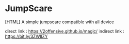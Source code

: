 # JumpScare
[HTML] A simple jumpscare compatible with all device 

direct link : https://2offensive.github.io/magic/
indirect link : https://bit.ly/3ZWlIZY
